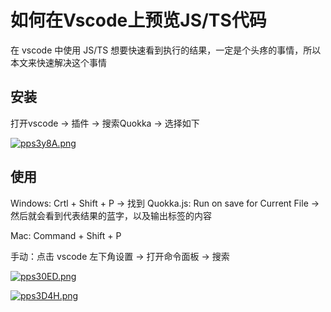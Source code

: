 # 如何在Vscode上预览JS/TS代码

在 vscode 中使用 JS/TS 想要快速看到执行的结果，一定是个头疼的事情，所以本文来快速解决这个事情

## 安装

打开vscode -> 插件 -> 搜索Quokka -> 选择如下

[![pps3y8A.png](https://s1.ax1x.com/2023/03/27/pps3y8A.png)](https://imgse.com/i/pps3y8A)

## 使用

Windows: Crtl + Shift + P -> 找到 Quokka.js: Run on save for Current File -> 然后就会看到代表结果的蓝字，以及输出标签的内容

Mac: Command + Shift + P

手动：点击 vscode 左下角设置 -> 打开命令面板 -> 搜索

[![pps30ED.png](https://s1.ax1x.com/2023/03/27/pps30ED.png)](https://imgse.com/i/pps30ED)

[![pps3D4H.png](https://s1.ax1x.com/2023/03/27/pps3D4H.png)](https://imgse.com/i/pps3D4H)

